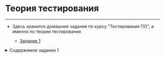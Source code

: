 # Теория тестирования
------------------------------------

 - Здесь хранится домашние задания по курсу "Тестирование ПО", а именно по теории тестирования

    - [Задание 1](https://github.com/Vekriona/testing-theory/tree/main/%D0%B7%D0%B0%D0%B4%D0%B0%D0%BD%D0%B8%D0%B5%201)
    
<details>
<summary>Содержимое задания 1</summary>
    
 - [Что такое тестирование программного обеспечения?](https://github.com/Vekriona/testing-theory/blob/main/%D0%B7%D0%B0%D0%B4%D0%B0%D0%BD%D0%B8%D0%B5%201/%D0%A7%D1%82%D0%BE%20%D1%82%D0%B0%D0%BA%D0%BE%D0%B5%20%D1%82%D0%B5%D1%81%D1%82%D0%B8%D1%80%D0%BE%D0%B2%D0%B0%D0%BD%D0%B8%D0%B5%20%D0%BF%D1%80%D0%BE%D0%B3%D1%80%D0%B0%D0%BC%D0%BC%D0%BD%D0%BE%D0%B3%D0%BE%20%D0%BE%D0%B1%D0%B5%D1%81%D0%BF%D0%B5%D1%87%D0%B5%D0%BD%D0%B8%D1%8F.txt)
 - Что такое качество программного обеспечения?
 - Когда начинать и заканчивать тестирование?
 - Какие знаете цели тестирования программного обеспечения?
 - Quality Assurance- это?
 - Quality Control - это?
 - Тестирование - это?
 - Какие знаете принципы тестирования?
 - Что такое верификация?
 - Что такое валидация?
 - Перечислите характеристики качества программного обеспечения и их атрибуты.
   
</details>
